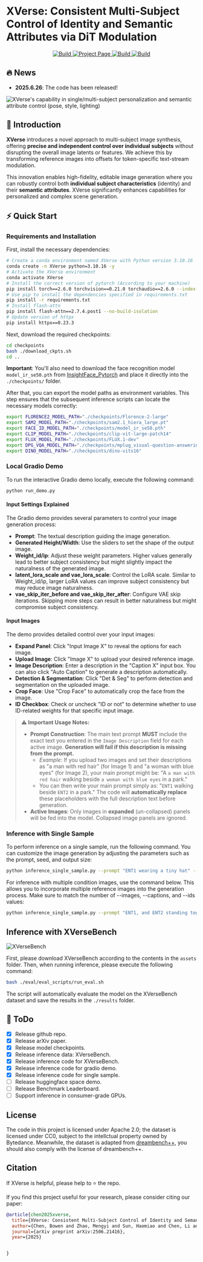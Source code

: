 # XVerse: Consistent Multi-Subject Control of Identity and Semantic Attributes via DiT Modulation

<p align="center">
    <a href="https://arxiv.org/abs/2506.21416">
            <img alt="Build" src="https://img.shields.io/badge/arXiv%20paper-2506.21416-b31b1b.svg">
    </a>
    <a href="https://bytedance.github.io/XVerse/">
        <img alt="Project Page" src="https://img.shields.io/badge/Project-Page-blue">
    </a>
    <a href="https://github.com/bytedance/XVerse/tree/main/assets">
        <img alt="Build" src="https://img.shields.io/badge/XVerseBench-Dataset-green">
    </a>
    <a href="https://huggingface.co/ByteDance/XVerse">
        <img alt="Build" src="https://img.shields.io/badge/🤗-HF%20Model-yellow">
    </a>    
</p>

## 🔥 News
- **2025.6.26**: The code has been released!

![XVerse's capability in single/multi-subject personalization and semantic attribute control (pose, style, lighting)](sample/first_page.png)

## 📖 Introduction

**XVerse** introduces a novel approach to multi-subject image synthesis, offering **precise and independent control over individual subjects** without disrupting the overall image latents or features. We achieve this by transforming reference images into offsets for token-specific text-stream modulation.

This innovation enables high-fidelity, editable image generation where you can robustly control both **individual subject characteristics** (identity) and their **semantic attributes**. XVerse significantly enhances capabilities for personalized and complex scene generation.

## ⚡️ Quick Start

### Requirements and Installation

First, install the necessary dependencies:

```bash
# Create a conda environment named XVerse with Python version 3.10.16
conda create -n XVerse python=3.10.16 -y
# Activate the XVerse environment
conda activate XVerse
# Install the correct version of pytorch (According to your machine)
pip install torch==2.6.0 torchvision==0.21.0 torchaudio==2.6.0 --index-url https://download.pytorch.org/whl/cu124
# Use pip to install the dependencies specified in requirements.txt
pip install -r requirements.txt
# Install flash-attn
pip install flash-attn==2.7.4.post1 --no-build-isolation
# Update version of httpx
pip install httpx==0.23.3
```

Next, download the required checkpoints:
```bash
cd checkpoints
bash ./download_ckpts.sh
cd ..
```
**Important**: You'll also need to download the face recognition model `model_ir_se50.pth` from [InsightFace_Pytorch](https://github.com/TreB1eN/InsightFace_Pytorch) and place it directly into the `./checkpoints/` folder.

After that, you can export the model paths as environment variables. This step ensures that the subsequent inference scripts can locate the necessary models correctly:
``` bash
export FLORENCE2_MODEL_PATH="./checkpoints/Florence-2-large"
export SAM2_MODEL_PATH="./checkpoints/sam2.1_hiera_large.pt"
export FACE_ID_MODEL_PATH="./checkpoints/model_ir_se50.pth"
export CLIP_MODEL_PATH="./checkpoints/clip-vit-large-patch14"
export FLUX_MODEL_PATH="./checkpoints/FLUX.1-dev"
export DPG_VQA_MODEL_PATH="./checkpoints/mplug_visual-question-answering_coco_large_en"
export DINO_MODEL_PATH="./checkpoints/dino-vits16"
```

### Local Gradio Demo

To run the interactive Gradio demo locally, execute the following command:
```bash
python run_demo.py
```

#### Input Settings Explained
The Gradio demo provides several parameters to control your image generation process:
* **Prompt**: The textual description guiding the image generation.
* **Generated Height/Width**: Use the sliders to set the shape of the output image.
* **Weight_id/ip**: Adjust these weight parameters. Higher values generally lead to better subject consistency but might slightly impact the naturalness of the generated image.
* **latent_lora_scale and vae_lora_scale**: Control the LoRA scale. Similar to Weight_id/ip, larger LoRA values can improve subject consistency but may reduce image naturalness.
* **vae_skip_iter_before and vae_skip_iter_after**: Configure VAE skip iterations. Skipping more steps can result in better naturalness but might compromise subject consistency.

#### Input Images

The demo provides detailed control over your input images:

* **Expand Panel**: Click "Input Image X" to reveal the options for each image.
* **Upload Image**: Click "Image X" to upload your desired reference image.
* **Image Description**: Enter a description in the "Caption X" input box. You can also click "Auto Caption" to generate a description automatically.
* **Detection & Segmentation**: Click "Det & Seg" to perform detection and segmentation on the uploaded image.
* **Crop Face**: Use "Crop Face" to automatically crop the face from the image.
* **ID Checkbox**: Check or uncheck "ID or not" to determine whether to use ID-related weights for that specific input image.

> **⚠️ Important Usage Notes:**
>
> * **Prompt Construction**: The main text prompt **MUST** include the exact text you entered in the `Image Description` field for each active image. **Generation will fail if this description is missing from the prompt.**
>     * *Example*: If you upload two images and set their descriptions as "a man with red hair" (for Image 1) and "a woman with blue eyes" (for Image 2), your main prompt might be: "A `a man with red hair` walking beside `a woman with blue eyes` in a park."
>     * You can then write your main prompt simply as: "`ENT1` walking beside `ENT2` in a park." The code will **automatically replace** these placeholders with the full description text before generation.
> * **Active Images**: Only images in **expanded** (un-collapsed) panels will be fed into the model. Collapsed image panels are ignored.

### Inference with Single Sample

To perform inference on a single sample, run the following command. You can customize the image generation by adjusting the parameters such as the prompt, seed, and output size:
```bash
python inference_single_sample.py --prompt "ENT1 wearing a tiny hat" --seed 42 --cond_size 256 --target_height 768 --target_width 768 --weight_id 3 --weight_ip 5 --latent_lora_scale 0.85 --vae_lora_scale 1.3 --vae_skip_iter_s1 0.05 --vae_skip_iter_s2 0.8 --images "sample/hamster.jpg" --captions "a hamster" --idips false --save_path "generated_image_1.png" --num_images 1
```

For inference with multiple condition images, use the command below. This allows you to incorporate multiple reference images into the generation process. Make sure to match the number of --images, --captions, and --ids values:
```bash
python inference_single_sample.py --prompt "ENT1, and ENT2 standing together in a park." --seed 42 --cond_size 256 --target_height 768 --target_width 768 --weight_id 2 --weight_ip 5 --latent_lora_scale 0.85 --vae_lora_scale 1.3 --vae_skip_iter_s1 0.05 --vae_skip_iter_s2 0.8 --images "sample/woman.jpg" "sample/girl.jpg" --captions "a woman" "a girl" --idips true true --save_path "generated_image_2.png" --num_images 1
```

## Inference with XVerseBench

![XVerseBench](sample/XVerseBench.png)

First, please download XVerseBench according to the contents in the `assets` folder. Then, when running inference, please execute the following command:
```bash
bash ./eval/eval_scripts/run_eval.sh
```
The script will automatically evaluate the model on the XVerseBench dataset and save the results in the `./results` folder.

## 📌 ToDo

- [x] Release github repo.
- [x] Release arXiv paper.
- [x] Release model checkpoints.
- [x] Release inference data: XVerseBench.
- [x] Release inference code for XVerseBench.
- [x] Release inference code for gradio demo.
- [x] Release inference code for single sample.
- [ ] Release huggingface space demo.
- [ ] Release Benchmark Leaderboard.
- [ ] Support inference in consumer-grade GPUs.

## License
    
The code in this project is licensed under Apache 2.0; the dataset is licensed under CC0, subject to the intellctual property owned by Bytedance. Meanwhile, the dataset is adapted from [dreambench++](https://dreambenchplus.github.io/), you should also comply with the license of dreambench++.
    
##  Citation
If XVerse is helpful, please help to ⭐ the repo.

If you find this project useful for your research, please consider citing our paper:
```bibtex
@article{chen2025xverse,
  title={XVerse: Consistent Multi-Subject Control of Identity and Semantic Attributes via DiT Modulation},
  author={Chen, Bowen and Zhao, Mengyi and Sun, Haomiao and Chen, Li and Wang, Xu and Du, Kang and Wu, Xinglong},
  journal={arXiv preprint arXiv:2506.21416},
  year={2025}


}